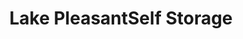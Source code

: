 ---
title: "Lake PleasantSelf Storage"
url: /indian-lake/lake-pleasantself-storage/
shop: Mieten
---